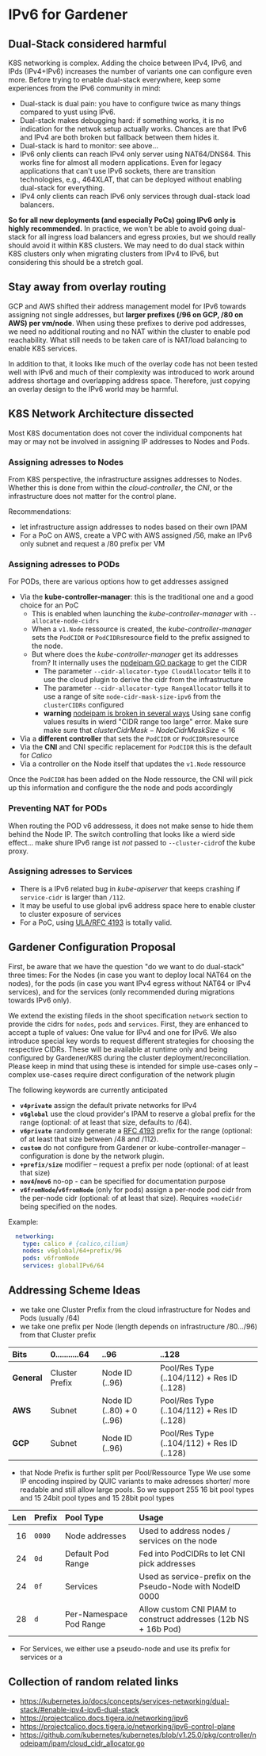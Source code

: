 # IPv6 for Gardener 

## Dual-Stack considered harmful

K8S networking is complex. Adding the choice between IPv4, IPv6, and IPds (IPv4+IPv6) increases the number of variants one can configure even more.
Before trying to enable dual-stack everywhere, keep some experiences from the IPv6 community in mind:
- Dual-stack is dual pain: you have to configure twice as many things compared to yust using IPv6.
- Dual-stack makes debugging hard: if something works, it is no indication for the netwok setup actually works. Chances are that IPv6 and IPv4 are both broken but fallback between them hides it.
- Dual-stack is hard to monitor: see above…
- IPv6 only clients can reach IPv4 only server using NAT64/DNS64. This works fine for almost all modern applications. Even for legacy applications that can't use IPv6 sockets, there are transition technologies, e.g., 464XLAT, that can be deployed without enabling dual-stack for everything.
- IPv4 only clients can reach IPv6 only services through dual-stack load balancers.

**So for all new deployments (and especially PoCs) going IPv6 only is highly recommended.**
In practice, we won't be able to avoid going dual-stack for all ingress load balancers and egress proxies, but we should really should avoid it within K8S clusters. We may need to do dual stack within K8S clusters only when migrating clusters from IPv4 to IPv6, but considering this should be a stretch goal. 

## Stay away from overlay routing

GCP and AWS shifted their address management model for IPv6 towards assigning not single addresses, but **larger prefixes (/96 on GCP, /80 on AWS) per vm/node**.
When using these prefixes to derive pod addresses, we need no additional routing and no NAT within the cluster to enable pod reachability. What still needs to be taken care of is NAT/load balancing to enable K8S services. 

In addition to that, it looks like much of the overlay code has not been tested well with IPv6 and much of their complexity was introduced to work around address shortage and overlapping address space. Therefore, just copying an overlay design to the IPv6 world may be harmful. 

## K8S Network Architecture dissected

Most K8S documentation does not cover the individual components hat may or may not be involved in assigning IP addresses to Nodes and Pods. 

### Assigning adresses to Nodes

From K8S perspective, the infrastructure assignes addresses to Nodes. Whether this is done from within the *cloud-controller*, the *CNI*, or the infrastructure does not matter for the control plane. 

Recommendations:
- let infrastructure assign addresses to nodes based on their own IPAM
- For a PoC on AWS, create a VPC with AWS assigned /56, make an IPv6 only subnet and request a /80 prefix per VM

### Assigning adresses to PODs

For PODs, there are various options how to get addresses assigned
- Via the **kube-controller-manager**: this is the traditional one and a good choice for an PoC
  - This is enabled when launching the *kube-controller-manager* with  ```--allocate-node-cidrs```
  - When a `v1.Node` ressource is created, the *kube-controller-manager* sets the `PodCIDR` or `PodCIDRs`resource field to the prefix assigned to the node.
  - But where does the *kube-controller-manager* get its addresses from? It internally uses the [nodeipam GO package](https://pkg.go.dev/k8s.io/kubernetes/pkg/controller/nodeipam) to get the CIDR
    - The parameter ```--cidr-allocator-type CloudAllocator``` tells it to use the cloud plugin to derive the cidr from the infrastructure
    - The parameter ```--cidr-allocator-type RangeAllocator``` tells it to use a range of site ```node-cidr-mask-size-ipv6``` from the ```clusterCIDRs``` configured
    - **warning** [nodeipam is broken in several ways](https://github.com/cilium/cilium/issues/20756) 
      Using sane config values results in wierd "CIDR range too large" error. 
      Make sure make sure that $clusterCidrMask - NodeCidrMaskSize < 16$
- Via a **different controller** that sets the `PodCIDR` or `PodCIDRs`resource  
- Via the **CNI** and CNI specific replacement for `PodCIDR` this is the default for *Calico*
- Via a controller on the Node itself that updates the `v1.Node` ressource

Once the `PodCIDR` has been added on the Node ressource, the CNI will pick up this information and configure the the node and pods accordingly  

### Preventing NAT for PODs

When routing the POD v6 addressess, it does not make sense to hide them behind the Node IP.  The switch controlling that looks like a wierd side effect… make shure IPv6 range ist *not* passed to `--cluster-cidr`of the kube proxy. 

### Assigning adresses to Services

- There is a IPv6 related bug in *kube-apiserver* that keeps crashing if ```service-cidr``` is larger than ```/112```.
- It may be useful to use global ipv6 address space here to enable cluster to cluster exposure of services
- For a PoC, using [ULA/RFC 4193](https://datatracker.ietf.org/doc/html/rfc4193) is totally valid.

## Gardener Configuration Proposal

First, be aware that we have the question "do we want to do dual-stack" three times: For the Nodes (in case you want to deploy local NAT64 on the nodes), for the pods (in case you want IPv4 egress without NAT64 or IPv4 services), and for the services (only recommended during migrations towards IPv6 only).

We extend the existing fileds in the shoot specification `network` section to provide the cidrs for `nodes`, `pods` and `services`. 
First, they are enhanced to accept a tuple of values: One value for IPv4 and one for IPv6. 
We also introduce special key words to request different strategies for choosing the respective CIDRs. 
These will be available at runtime only and being configured by Gardener/K8S during the cluster deployment/reconciliation.
Please keep in mind that using these is intended for simple use-cases only – complex use-cases require direct configuration of the network plugin

The following keywords are currently anticipated
- **`v4private`** assign the default private networks for IPv4 
- **`v6global`** use the cloud provider's IPAM to reserve a global prefix for the range (optional: of at least that size, defaults to /64).
- **`v6private`** randomly generate a [RFC 4193](https://datatracker.ietf.org/doc/html/rfc4193) prefix for the range (optional: of at least that size between /48 and /112).
- **`custom`** do not configure from Gardener or kube-controller-manager – configuration is done by the network plugin. 
- **`+prefix/size`** modifier – request a prefix per node (optional: of at least that size)
- **`nov4`/`nov6`** no-op - can be specified for documentation purpose
- **`v6fromNode`/`v6fromNode`** (only for pods) assign a per-node pod cidr from the per-node cidr (optional: of at least that size). Requires `+nodeCidr` being specified on the nodes.
  

Example:

```yaml
  networking:
    type: calico # {calico,cilium}
    nodes: v6global/64+prefix/96
    pods: v6fromNode
    services: globalIPv6/64
```


## Addressing Scheme Ideas

- we take one Cluster Prefix from the cloud infrastructure for Nodes and Pods (usually /64)
- we take one prefix per Node (length depends on infrastructure /80.../96) from that Cluster prefix

| **Bits**    | 0...........64 |                      ..96 |                                      ..128 |
| :---------- | :------------- | :------------------------ | :----------------------------------------- |
| **General** | Cluster Prefix | Node ID (..96)            | Pool/Res Type (..104/112) + Res ID (..128) | 
| **AWS**     | Subnet         | Node ID (..80) + 0 (..96) | Pool/Res Type (..104/112) + Res ID (..128) | 
| **GCP**     | Subnet         | Node ID (..96)            | Pool/Res Type (..104/112) + Res ID (..128) | 

- that Node Prefix is further split per Pool/Ressource Type 
  We use some IP encoding inspired by QUIC variants to make adresses shorter/ more readable and still 
  allow large pools. So we support 255 16 bit pool types and 15 24bit pool types and 15 28bit pool types

| **Len** | **Prefix** | **Pool Type**           | **Usage** |
| ------: | :--------- | :---------------------- | :-------------------------------------------------------------- |
|      16 | `0000`     | Node addresses          | Used to address nodes / services on the node                    |
|      24 | `0d`       | Default Pod Range       | Fed into PodCIDRs to let CNI pick addresses                     |
|      24 | `0f`       | Services                | Used as service-prefix on the Pseudo-Node with NodeID 0000      |
|      28 | `d`        | Per-Namespace Pod Range | Allow custom CNI PIAM to construct addresses (12b NS + 16b Pod) |

- For Services, we either use a pseudo-node and use its prefix for services or a 

## Collection of random related links
 - https://kubernetes.io/docs/concepts/services-networking/dual-stack/#enable-ipv4-ipv6-dual-stack
 - https://projectcalico.docs.tigera.io/networking/ipv6
 - https://projectcalico.docs.tigera.io/networking/ipv6-control-plane
 - https://github.com/kubernetes/kubernetes/blob/v1.25.0/pkg/controller/nodeipam/ipam/cloud_cidr_allocator.go

